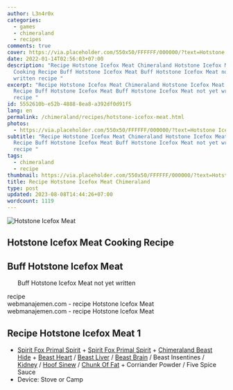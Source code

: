 ```yaml
---
author: L3n4r0x
categories:
  - games
  - chimeraland
  - recipes
comments: true
cover: https://via.placeholder.com/550x50/FFFFFF/000000/?text=Hotstone Icefox Meat
date: 2022-01-14T02:56:03+07:00
description: "Recipe Hotstone Icefox Meat Chimeraland Hotstone Icefox Meat
  Cooking Recipe Buff Hotstone Icefox Meat Buff Hotstone Icefox Meat not yet
  written recipe "
excerpt: "Recipe Hotstone Icefox Meat Chimeraland Hotstone Icefox Meat Cooking
  Recipe Buff Hotstone Icefox Meat Buff Hotstone Icefox Meat not yet written
  recipe "
id: 5552610b-e52b-4888-8ea8-a392df0d91f5
lang: en
permalink: /chimeraland/recipes/hotstone-icefox-meat.html
photos:
  - https://via.placeholder.com/550x50/FFFFFF/000000/?text=Hotstone Icefox Meat
subtitle: "Recipe Hotstone Icefox Meat Chimeraland Hotstone Icefox Meat Cooking
  Recipe Buff Hotstone Icefox Meat Buff Hotstone Icefox Meat not yet written
  recipe "
tags:
  - chimeraland
  - recipe
thumbnail: https://via.placeholder.com/550x50/FFFFFF/000000/?text=Hotstone Icefox Meat
title: Recipe Hotstone Icefox Meat Chimeraland
type: post
updated: 2023-08-08T14:44:26+07:00
wordcount: 1119
---
```


<link
  rel="stylesheet"
  href="https://rawcdn.githack.com/dimaslanjaka/Web-Manajemen/870a349/css/bootstrap-5-3-0-alpha3-wrapper.css"
/>
<section id="bootstrap-wrapper">
  <div data-bs-theme="dark">
    <div class="card mb-2">
      <div class="card-body">
        <div class="row g-0">
          <div class="col-sm-4 position-relative mb-2">
            <img
              src="https://via.placeholder.com/600"
              class="card-img fit-cover w-100 h-100"
              alt="Hotstone Icefox Meat"
              data-fancybox="true"
            />
          </div>
          <div class="col-sm-8 mb-2">
            <div class="card-body">
              <div class="d-flex flex-row align-items-center mb-3">
                <h2 class="fs-5">Hotstone Icefox Meat Cooking Recipe</h2>
              </div>
              <h2 class="card-title fs-5">Buff Hotstone Icefox Meat</h2>
              <div class="card-text">
                <ul>
                  Buff Hotstone Icefox Meat not yet written
                </ul>
              </div>
              <span class="badge rounded-pill">recipe</span>
            </div>
            <div class="card-footer text-end text-muted mt-auto">
              webmanajemen.com - recipe Hotstone Icefox Meat
            </div>
          </div>
        </div>
      </div>
      <div class="card-footer text-end text-muted">
        webmanajemen.com - recipe Hotstone Icefox Meat
      </div>
    </div>
    <div class="row mb-2">
      <div class="col-12 col-lg-6 recipe-item mb-2">
        <div class="card">
          <div class="card-body">
            <h2 class="card-title fs-5">Recipe Hotstone Icefox Meat 1</h2>
            <div class="card-text">
              <ul>
                <li>
                  <a
                    class="text-decoration-none text-primary"
                    href="/chimeraland/materials/spirit-fox-primal-spirit.html"
                    >Spirit Fox Primal Spirit</a
                  ><span> + </span
                  ><a
                    class="text-decoration-none text-primary"
                    href="/chimeraland/materials/spirit-fox-primal-spirit.html"
                    >Spirit Fox Primal Spirit</a
                  ><span> + </span
                  ><a
                    class="text-decoration-none text-primary"
                    href="/chimeraland/materials/chimeraland-beast-hide.html"
                    >Chimeraland Beast Hide</a
                  ><span> + </span
                  ><a
                    class="text-decoration-none text-primary"
                    href="/chimeraland/materials/beast-heart.html"
                    >Beast Heart</a
                  ><span> / </span
                  ><a
                    class="text-decoration-none text-primary"
                    href="/chimeraland/materials/beast-liver.html"
                    >Beast Liver</a
                  ><span> / </span
                  ><a
                    class="text-decoration-none text-primary"
                    href="/chimeraland/materials/beast-brain.html"
                    >Beast Brain</a
                  ><span> / </span>Beast Insentines<span> / </span
                  ><a
                    class="text-decoration-none text-primary"
                    href="/chimeraland/materials/kidney.html"
                    >Kidney</a
                  ><span> / </span
                  ><a
                    class="text-decoration-none text-primary"
                    href="/chimeraland/materials/hoof-sinew.html"
                    >Hoof Sinew</a
                  ><span> / </span
                  ><a
                    class="text-decoration-none text-primary"
                    href="/chimeraland/materials/chunk-of-fat.html"
                    >Chunk Of Fat</a
                  ><span> + </span>Corriander Powder<span> / </span>Five Spice
                  Sauce
                </li>
                <li>Device: Stove or Camp</li>
              </ul>
            </div>
          </div>
        </div>
      </div>
    </div>
  </div>
</section>
